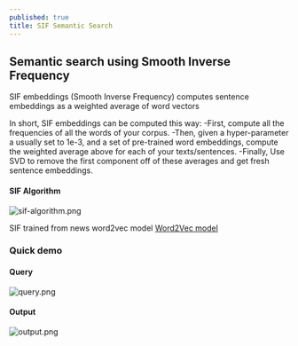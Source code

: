 ```yaml
---
published: true
title: SIF Semantic Search
---
```

## Semantic search using Smooth Inverse Frequency

SIF embeddings (Smooth Inverse Frequency) computes sentence embeddings as a weighted average of word vectors

In short, SIF embeddings can be computed this way:
-First, compute all the frequencies of all the words of your corpus.
-Then, given a hyper-parameter a usually set to 1e-3, and a set of pre-trained word embeddings, compute the weighted average above for each of your texts/sentences.
-Finally, Use SVD to remove the first component off of these averages and get fresh sentence embeddings.

#### SIF Algorithm
![sif-algorithm.png]({{site.baseurl}}/_posts/sif-algorithm.png)

SIF trained from news word2vec model [Word2Vec model](https://avi197.github.io/Word2vec/)

### Quick demo

#### Query
![query.png]({{site.baseurl}}/_posts/query.png)
#### Output
![output.png]({{site.baseurl}}/_posts/output.png)
